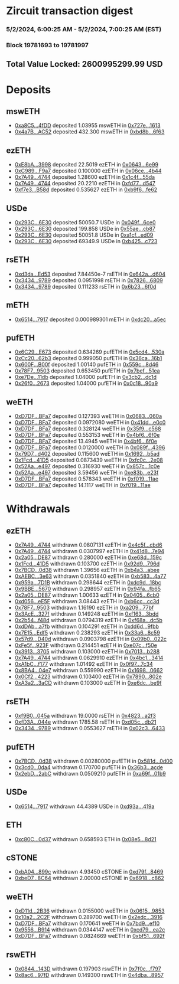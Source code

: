 # Zircuit transaction digest
### 5/2/2024, 6:00:25 AM - 5/2/2024, 7:00:25 AM (EST)
### Block 19781693 to 19781997

## Total Value Locked: 2600995299.99 USD

# Deposits
## mswETH
- [0xa8C5...4fDD](https://etherscan.io/address/0xa8C5989A7cc40c37C4C8376c7A439fEb3d4a4fDD) deposited 1.03955 mswETH in [0x727e...1613](https://etherscan.io/tx/0xa8C5989A7cc40c37C4C8376c7A439fEb3d4a4fDD)
- [0x4a7B...AC52](https://etherscan.io/address/0x4a7B45d44e9F023aCAe189A88DA4Ca0eA377AC52) deposited 432.300 mswETH in [0xbd8b...6f63](https://etherscan.io/tx/0x4a7B45d44e9F023aCAe189A88DA4Ca0eA377AC52)
## ezETH
- [0xE8bA...3998](https://etherscan.io/address/0xE8bA8fefF57393d829F9b9d8c18295D38f603998) deposited 22.5019 ezETH in [0x0643...6e99](https://etherscan.io/tx/0xE8bA8fefF57393d829F9b9d8c18295D38f603998)
- [0xC989...F9a7](https://etherscan.io/address/0xC989DC0FcE4980276bEf2b2bee6ebB6C9f37F9a7) deposited 0.100000 ezETH in [0x06ce...4b44](https://etherscan.io/tx/0xC989DC0FcE4980276bEf2b2bee6ebB6C9f37F9a7)
- [0x7A49...4744](https://etherscan.io/address/0x7A493Be5c2ce014cD049Bf178a1ac0Db1B434744) deposited 1.28600 ezETH in [0x1c4f...55da](https://etherscan.io/tx/0x7A493Be5c2ce014cD049Bf178a1ac0Db1B434744)
- [0x7A49...4744](https://etherscan.io/address/0x7A493Be5c2ce014cD049Bf178a1ac0Db1B434744) deposited 20.2210 ezETH in [0xfd77...d547](https://etherscan.io/tx/0x7A493Be5c2ce014cD049Bf178a1ac0Db1B434744)
- [0xf7e3...B58d](https://etherscan.io/address/0xf7e37DC4864449B3A885eFc0A2010Ce6db20B58d) deposited 0.535627 ezETH in [0xb9f6...fe62](https://etherscan.io/tx/0xf7e37DC4864449B3A885eFc0A2010Ce6db20B58d)
## USDe
- [0x293C...6E30](https://etherscan.io/address/0x293C6937D8D82e05B01335F7B33FBA0c8e256E30) deposited 50050.7 USDe in [0x049f...6ce0](https://etherscan.io/tx/0x293C6937D8D82e05B01335F7B33FBA0c8e256E30)
- [0x293C...6E30](https://etherscan.io/address/0x293C6937D8D82e05B01335F7B33FBA0c8e256E30) deposited 199.858 USDe in [0x55ae...cb87](https://etherscan.io/tx/0x293C6937D8D82e05B01335F7B33FBA0c8e256E30)
- [0x293C...6E30](https://etherscan.io/address/0x293C6937D8D82e05B01335F7B33FBA0c8e256E30) deposited 50051.8 USDe in [0xa1cf...ed09](https://etherscan.io/tx/0x293C6937D8D82e05B01335F7B33FBA0c8e256E30)
- [0x293C...6E30](https://etherscan.io/address/0x293C6937D8D82e05B01335F7B33FBA0c8e256E30) deposited 69349.9 USDe in [0xb425...c723](https://etherscan.io/tx/0x293C6937D8D82e05B01335F7B33FBA0c8e256E30)
## rsETH
- [0xd3da...Ed53](https://etherscan.io/address/0xd3daa46718B53E492C10fFa1e935151F4551Ed53) deposited 7.84450e-7 rsETH in [0x642a...d604](https://etherscan.io/tx/0xd3daa46718B53E492C10fFa1e935151F4551Ed53)
- [0x3434...9789](https://etherscan.io/address/0x34349c5569e7B846c3558961552D2202760A9789) deposited 0.0951998 rsETH in [0x7826...6809](https://etherscan.io/tx/0x34349c5569e7B846c3558961552D2202760A9789)
- [0x3434...9789](https://etherscan.io/address/0x34349c5569e7B846c3558961552D2202760A9789) deposited 0.111233 rsETH in [0x6b23...6f0d](https://etherscan.io/tx/0x34349c5569e7B846c3558961552D2202760A9789)
## mETH
- [0x6514...7917](https://etherscan.io/address/0x651450E1bd566E94532aaB1C2f3fDCd59BeD7917) deposited 0.000989301 mETH in [0xdc20...a5ec](https://etherscan.io/tx/0x651450E1bd566E94532aaB1C2f3fDCd59BeD7917)
## pufETH
- [0x6C29...E673](https://etherscan.io/address/0x6C290F9a1730d3eE7fc351Fba18488860b0AE673) deposited 0.634269 pufETH in [0x5cd4...530a](https://etherscan.io/tx/0x6C290F9a1730d3eE7fc351Fba18488860b0AE673)
- [0xCc20...62b3](https://etherscan.io/address/0xCc2005844AeABbd4d663f7C45C9bd1369eb062b3) deposited 0.999050 pufETH in [0x36ca...16b1](https://etherscan.io/tx/0xCc2005844AeABbd4d663f7C45C9bd1369eb062b3)
- [0x600F...B00f](https://etherscan.io/address/0x600F9Faa8A2D39A710b28e2D0EC8a5daCC12B00f) deposited 1.00140 pufETH in [0x559c...8d46](https://etherscan.io/tx/0x600F9Faa8A2D39A710b28e2D0EC8a5daCC12B00f)
- [0x78F7...9503](https://etherscan.io/address/0x78F7cc5Ba684d149FdF9FD2fb6107cC7F3329503) deposited 0.653450 pufETH in [0x7bef...51ea](https://etherscan.io/tx/0x78F7cc5Ba684d149FdF9FD2fb6107cC7F3329503)
- [0xe7De...11db](https://etherscan.io/address/0xe7Dea4D80Ac1c8a1B35d5FD7c2169f33CD8D11db) deposited 1.04000 pufETH in [0x3cb2...dc1d](https://etherscan.io/tx/0xe7Dea4D80Ac1c8a1B35d5FD7c2169f33CD8D11db)
- [0x26f0...2673](https://etherscan.io/address/0x26f0fbC8e36bec3848753fB8bCDB0A78D7dE2673) deposited 1.04000 pufETH in [0x0c18...90a9](https://etherscan.io/tx/0x26f0fbC8e36bec3848753fB8bCDB0A78D7dE2673)
## weETH
- [0xD7DF...BFa7](https://etherscan.io/address/0xD7DF7E085214743530afF339aFC420c7c720BFa7) deposited 0.127393 weETH in [0x0683...060a](https://etherscan.io/tx/0xD7DF7E085214743530afF339aFC420c7c720BFa7)
- [0xD7DF...BFa7](https://etherscan.io/address/0xD7DF7E085214743530afF339aFC420c7c720BFa7) deposited 0.0972080 weETH in [0x41dd...e0c0](https://etherscan.io/tx/0xD7DF7E085214743530afF339aFC420c7c720BFa7)
- [0xD7DF...BFa7](https://etherscan.io/address/0xD7DF7E085214743530afF339aFC420c7c720BFa7) deposited 0.328124 weETH in [0x35f9...c568](https://etherscan.io/tx/0xD7DF7E085214743530afF339aFC420c7c720BFa7)
- [0xD7DF...BFa7](https://etherscan.io/address/0xD7DF7E085214743530afF339aFC420c7c720BFa7) deposited 0.553153 weETH in [0x4bf6...6f0e](https://etherscan.io/tx/0xD7DF7E085214743530afF339aFC420c7c720BFa7)
- [0xD7DF...BFa7](https://etherscan.io/address/0xD7DF7E085214743530afF339aFC420c7c720BFa7) deposited 13.4945 weETH in [0x4bf6...6f0e](https://etherscan.io/tx/0xD7DF7E085214743530afF339aFC420c7c720BFa7)
- [0xD7DF...BFa7](https://etherscan.io/address/0xD7DF7E085214743530afF339aFC420c7c720BFa7) deposited 0.0120000 weETH in [0x089f...4396](https://etherscan.io/tx/0xD7DF7E085214743530afF339aFC420c7c720BFa7)
- [0x79D7...d402](https://etherscan.io/address/0x79D7EddCBd17E69B8145EfF5C697C70e463fd402) deposited 0.115600 weETH in [0x1692...b5ad](https://etherscan.io/tx/0x79D7EddCBd17E69B8145EfF5C697C70e463fd402)
- [0x1Fcd...41D5](https://etherscan.io/address/0x1Fcdb5A21145479b2F67c5e1F001Aa8949b341D5) deposited 0.0873439 weETH in [0xfc0c...2e08](https://etherscan.io/tx/0x1Fcdb5A21145479b2F67c5e1F001Aa8949b341D5)
- [0x52Aa...e497](https://etherscan.io/address/0x52Aa899454998Be5b000Ad077a46Bbe360F4e497) deposited 0.316930 weETH in [0x857c...1c0e](https://etherscan.io/tx/0x52Aa899454998Be5b000Ad077a46Bbe360F4e497)
- [0x52Aa...e497](https://etherscan.io/address/0x52Aa899454998Be5b000Ad077a46Bbe360F4e497) deposited 3.59456 weETH in [0xe83b...e23f](https://etherscan.io/tx/0x52Aa899454998Be5b000Ad077a46Bbe360F4e497)
- [0xD7DF...BFa7](https://etherscan.io/address/0xD7DF7E085214743530afF339aFC420c7c720BFa7) deposited 0.578343 weETH in [0xf019...11ae](https://etherscan.io/tx/0xD7DF7E085214743530afF339aFC420c7c720BFa7)
- [0xD7DF...BFa7](https://etherscan.io/address/0xD7DF7E085214743530afF339aFC420c7c720BFa7) deposited 14.1117 weETH in [0xf019...11ae](https://etherscan.io/tx/0xD7DF7E085214743530afF339aFC420c7c720BFa7)
# Withdrawals
## ezETH
- [0x7A49...4744](https://etherscan.io/address/0x7A493Be5c2ce014cD049Bf178a1ac0Db1B434744) withdrawn 0.0807131 ezETH in [0x4c5f...cbd6](https://etherscan.io/tx/0x7A493Be5c2ce014cD049Bf178a1ac0Db1B434744)
- [0x7A49...4744](https://etherscan.io/address/0x7A493Be5c2ce014cD049Bf178a1ac0Db1B434744) withdrawn 0.0307997 ezETH in [0x41d8...7e94](https://etherscan.io/tx/0x7A493Be5c2ce014cD049Bf178a1ac0Db1B434744)
- [0x2a05...DE87](https://etherscan.io/address/0x2a05ced5c75dEb9a0E90a8668F5b429c3141DE87) withdrawn 0.280000 ezETH in [0xe68d...159c](https://etherscan.io/tx/0x2a05ced5c75dEb9a0E90a8668F5b429c3141DE87)
- [0x1Fcd...41D5](https://etherscan.io/address/0x1Fcdb5A21145479b2F67c5e1F001Aa8949b341D5) withdrawn 0.103700 ezETH in [0x92d9...796d](https://etherscan.io/tx/0x1Fcdb5A21145479b2F67c5e1F001Aa8949b341D5)
- [0x7BCD...0d38](https://etherscan.io/address/0x7BCDC8d492A64c0396bc87EA796a43CF41010d38) withdrawn 1.39656 ezETH in [0xb4a3...abee](https://etherscan.io/tx/0x7BCDC8d492A64c0396bc87EA796a43CF41010d38)
- [0xAEBC...3e63](https://etherscan.io/address/0xAEBC3F60CBA2006fbB6B93B42229fc0db4803e63) withdrawn 0.0351840 ezETH in [0xb583...4a77](https://etherscan.io/tx/0xAEBC3F60CBA2006fbB6B93B42229fc0db4803e63)
- [0x959a...7D1B](https://etherscan.io/address/0x959a38828dadfe306E144633e5AAfa70c7277D1B) withdrawn 0.298644 ezETH in [0xdc9d...18bc](https://etherscan.io/tx/0x959a38828dadfe306E144633e5AAfa70c7277D1B)
- [0x9BBE...5670](https://etherscan.io/address/0x9BBE65582a1BB6EfA461c50bAD55eB3f5A425670) withdrawn 0.298957 ezETH in [0x94fa...fb65](https://etherscan.io/tx/0x9BBE65582a1BB6EfA461c50bAD55eB3f5A425670)
- [0x2a05...DE87](https://etherscan.io/address/0x2a05ced5c75dEb9a0E90a8668F5b429c3141DE87) withdrawn 1.00633 ezETH in [0x0405...6cb0](https://etherscan.io/tx/0x2a05ced5c75dEb9a0E90a8668F5b429c3141DE87)
- [0xd056...eE5F](https://etherscan.io/address/0xd056D9D3Eaf92b012C849C1Ff57B9cece39beE5F) withdrawn 3.08443 ezETH in [0xb6cc...cc3d](https://etherscan.io/tx/0xd056D9D3Eaf92b012C849C1Ff57B9cece39beE5F)
- [0x78F7...9503](https://etherscan.io/address/0x78F7cc5Ba684d149FdF9FD2fb6107cC7F3329503) withdrawn 1.16190 ezETH in [0xa209...77bf](https://etherscan.io/tx/0x78F7cc5Ba684d149FdF9FD2fb6107cC7F3329503)
- [0x3AcE...327f](https://etherscan.io/address/0x3AcEcB0207f3D2B380Ef35c6440f6E0dc037327f) withdrawn 0.149248 ezETH in [0xf163...3bdd](https://etherscan.io/tx/0x3AcEcB0207f3D2B380Ef35c6440f6E0dc037327f)
- [0x2b54...f48d](https://etherscan.io/address/0x2b54D7A98D56AB530867F6525b96848a3e07f48d) withdrawn 0.0794319 ezETH in [0xf68a...dc5b](https://etherscan.io/tx/0x2b54D7A98D56AB530867F6525b96848a3e07f48d)
- [0xdDAb...a7fb](https://etherscan.io/address/0xdDAb0F77a888c97fE8c4297c5dC00c35F41ea7fb) withdrawn 0.104291 ezETH in [0xdd6d...9fbb](https://etherscan.io/tx/0xdDAb0F77a888c97fE8c4297c5dC00c35F41ea7fb)
- [0x7E15...Edf5](https://etherscan.io/address/0x7E152704C1D960132Cc943cE58Cc02740199Edf5) withdrawn 0.238293 ezETH in [0x33a6...8c59](https://etherscan.io/tx/0x7E152704C1D960132Cc943cE58Cc02740199Edf5)
- [0x57d9...D40d](https://etherscan.io/address/0x57d9e3273E6BEcF63dA450F044A9Fc5626b4D40d) withdrawn 0.0903798 ezETH in [0x09b0...022c](https://etherscan.io/tx/0x57d9e3273E6BEcF63dA450F044A9Fc5626b4D40d)
- [0xFe5f...923F](https://etherscan.io/address/0xFe5fc8e931aBaf2D5F82198C1f3c877cCfcD923F) withdrawn 0.214451 ezETH in [0xe07c...f50e](https://etherscan.io/tx/0xFe5fc8e931aBaf2D5F82198C1f3c877cCfcD923F)
- [0x3913...3705](https://etherscan.io/address/0x39139d4B3CC7317917C351ea5C65aD20322D3705) withdrawn 0.103000 ezETH in [0x7013...b288](https://etherscan.io/tx/0x39139d4B3CC7317917C351ea5C65aD20322D3705)
- [0x7A49...4744](https://etherscan.io/address/0x7A493Be5c2ce014cD049Bf178a1ac0Db1B434744) withdrawn 0.0629910 ezETH in [0x4bc1...3414](https://etherscan.io/tx/0x7A493Be5c2ce014cD049Bf178a1ac0Db1B434744)
- [0xA1bC...f177](https://etherscan.io/address/0xA1bC9DD0C32353ef036d9C64644DC93C9574f177) withdrawn 1.01492 ezETH in [0x0f97...7c34](https://etherscan.io/tx/0xA1bC9DD0C32353ef036d9C64644DC93C9574f177)
- [0x8BA4...04e7](https://etherscan.io/address/0x8BA49b9A4fbaf7E11eca6FC09c8d6f63736E04e7) withdrawn 0.559990 ezETH in [0x1698...0662](https://etherscan.io/tx/0x8BA49b9A4fbaf7E11eca6FC09c8d6f63736E04e7)
- [0x0Cf2...4223](https://etherscan.io/address/0x0Cf2A1d17347A42c5167FDdc43e7E929b6b04223) withdrawn 0.103400 ezETH in [0x7890...802e](https://etherscan.io/tx/0x0Cf2A1d17347A42c5167FDdc43e7E929b6b04223)
- [0xA3a2...3aCD](https://etherscan.io/address/0xA3a26f2B01E4105d5E69b015CBB35a2a52F43aCD) withdrawn 0.103000 ezETH in [0xe6dc...be9f](https://etherscan.io/tx/0xA3a26f2B01E4105d5E69b015CBB35a2a52F43aCD)
## rsETH
- [0xf9B0...045a](https://etherscan.io/address/0xf9B00f74Df1fcf33E614275e82E9DD9F93E6045a) withdrawn 19.0000 rsETH in [0x4823...a2f3](https://etherscan.io/tx/0xf9B00f74Df1fcf33E614275e82E9DD9F93E6045a)
- [0xfD3A...044e](https://etherscan.io/address/0xfD3A14471C6BC9244Dc7d0b55706F64922B3044e) withdrawn 1785.58 rsETH in [0xd05c...db21](https://etherscan.io/tx/0xfD3A14471C6BC9244Dc7d0b55706F64922B3044e)
- [0x3434...9789](https://etherscan.io/address/0x34349c5569e7B846c3558961552D2202760A9789) withdrawn 0.0553627 rsETH in [0x02c3...6433](https://etherscan.io/tx/0x34349c5569e7B846c3558961552D2202760A9789)
## pufETH
- [0x7BCD...0d38](https://etherscan.io/address/0x7BCDC8d492A64c0396bc87EA796a43CF41010d38) withdrawn 0.00280000 pufETH in [0x581d...0d00](https://etherscan.io/tx/0x7BCDC8d492A64c0396bc87EA796a43CF41010d38)
- [0x3cd0...0da4](https://etherscan.io/address/0x3cd0559d8fB533C5a60160b5ed3561fAdE8C0da4) withdrawn 0.170700 pufETH in [0x36b3...acde](https://etherscan.io/tx/0x3cd0559d8fB533C5a60160b5ed3561fAdE8C0da4)
- [0x2ebD...2abC](https://etherscan.io/address/0x2ebDF43E9B5e8150c7db1dd73f07B494Bad52abC) withdrawn 0.0509210 pufETH in [0xa69f...01b9](https://etherscan.io/tx/0x2ebDF43E9B5e8150c7db1dd73f07B494Bad52abC)
## USDe
- [0x6514...7917](https://etherscan.io/address/0x651450E1bd566E94532aaB1C2f3fDCd59BeD7917) withdrawn 44.4389 USDe in [0xd93a...419a](https://etherscan.io/tx/0x651450E1bd566E94532aaB1C2f3fDCd59BeD7917)
## ETH
- [0xc80C...0d37](https://etherscan.io/address/0xc80C6CA2Cc891f2Cfb8956BF7D2550E2ca310d37) withdrawn 0.658593 ETH in [0x08e5...8d21](https://etherscan.io/tx/0xc80C6CA2Cc891f2Cfb8956BF7D2550E2ca310d37)
## cSTONE
- [0xbA04...899c](https://etherscan.io/address/0xbA04e3f4b77482bC9EEF6f47697323fA1C42899c) withdrawn 4.93450 cSTONE in [0xd79f...8469](https://etherscan.io/tx/0xbA04e3f4b77482bC9EEF6f47697323fA1C42899c)
- [0xbeD7...8C64](https://etherscan.io/address/0xbeD76cbE9810eb3A073307d46878f29e5a558C64) withdrawn 2.00000 cSTONE in [0x6918...c862](https://etherscan.io/tx/0xbeD76cbE9810eb3A073307d46878f29e5a558C64)
## weETH
- [0xD11d...2B36](https://etherscan.io/address/0xD11dA2eDe427dfE8513c2005606dC5794a052B36) withdrawn 0.0155000 weETH in [0x0615...9853](https://etherscan.io/tx/0xD11dA2eDe427dfE8513c2005606dC5794a052B36)
- [0x10a2...2C2F](https://etherscan.io/address/0x10a2241e9Ed13c4Cd82a222ccAbD5Df1d5512C2F) withdrawn 0.289700 weETH in [0x2edc...3916](https://etherscan.io/tx/0x10a2241e9Ed13c4Cd82a222ccAbD5Df1d5512C2F)
- [0xD7DF...BFa7](https://etherscan.io/address/0xD7DF7E085214743530afF339aFC420c7c720BFa7) withdrawn 0.170641 weETH in [0x7bd9...ef10](https://etherscan.io/tx/0xD7DF7E085214743530afF339aFC420c7c720BFa7)
- [0x9556...B914](https://etherscan.io/address/0x9556Dbb9C8c611f05B03A4FA8cD0e846dFf5B914) withdrawn 0.0344147 weETH in [0xcd79...ea2c](https://etherscan.io/tx/0x9556Dbb9C8c611f05B03A4FA8cD0e846dFf5B914)
- [0xD7DF...BFa7](https://etherscan.io/address/0xD7DF7E085214743530afF339aFC420c7c720BFa7) withdrawn 0.0824669 weETH in [0xbf51...692f](https://etherscan.io/tx/0xD7DF7E085214743530afF339aFC420c7c720BFa7)
## rswETH
- [0x0844...143D](https://etherscan.io/address/0x0844Bd2cf34cCe0e2f2d82FbD0B48187CF40143D) withdrawn 0.197903 rswETH in [0x7f0c...f797](https://etherscan.io/tx/0x0844Bd2cf34cCe0e2f2d82FbD0B48187CF40143D)
- [0x8ac6...97fD](https://etherscan.io/address/0x8ac614501447A04c880E8904A9B225326d2A97fD) withdrawn 0.149300 rswETH in [0x4dba...8957](https://etherscan.io/tx/0x8ac614501447A04c880E8904A9B225326d2A97fD)
